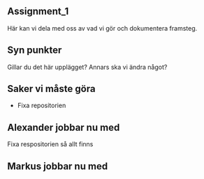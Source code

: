 Assignment_1
---

Här kan vi dela med oss av vad vi gör och dokumentera framsteg.

Syn punkter
---

Gillar du det här upplägget?
Annars ska vi ändra något?

Saker vi måste göra
---
* Fixa repositorien

Alexander jobbar nu med
---
Fixa respositorien så allt finns

Markus jobbar nu med
---

